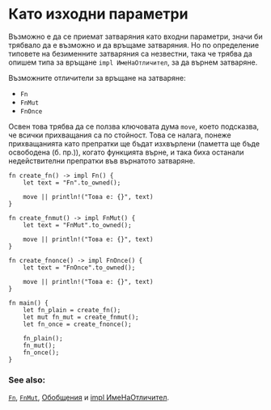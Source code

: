 # Като изходни параметри 

Възможно е да се приемат затваряния като входни параметри, значи би трябвало
да е възможно и да връщаме затваряния. Но по определение типовете на
безименните затваряния са незвестни, така че трябва да опишем типа за връщане
`impl ИмеНаОтличител`, за да върнем затваряне.

Възможните отличители за връщане на затваряне:

* `Fn`
* `FnMut`
* `FnOnce`

Освен това трябва да се ползва ключовата дума `move`, което подсказва, че
всички прихващания са по стойност. Това се налага, понеже прихващанията като
препратки ще бъдат изхвърлени (паметта ще бъде освободена (б. пр.)), когато
функцията върне, и така биха останали недействителни препратки във върнатото
затваряне.

```rust,editable
fn create_fn() -> impl Fn() {
    let text = "Fn".to_owned();

    move || println!("Това е: {}", text)
}

fn create_fnmut() -> impl FnMut() {
    let text = "FnMut".to_owned();

    move || println!("Това е: {}", text)
}

fn create_fnonce() -> impl FnOnce() {
    let text = "FnOnce".to_owned();

    move || println!("Това е: {}", text)
}

fn main() {
    let fn_plain = create_fn();
    let mut fn_mut = create_fnmut();
    let fn_once = create_fnonce();

    fn_plain();
    fn_mut();
    fn_once();
}
```

### See also:

[`Fn`][fn], [`FnMut`][fnmut], [Обобщения][generics] и [impl ИмеНаОтличител][impltrait].

[fn]: https://doc.rust-lang.org/std/ops/trait.Fn.html
[fnmut]: https://doc.rust-lang.org/std/ops/trait.FnMut.html
[generics]: ../../generics.md
[impltrait]: ../../trait/impl_trait.md
